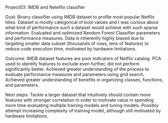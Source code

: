 Project03: IMDB and Neteflix classifier

Goal: Binary classifier using IMDB dataset to profile most popular Netflix titles. Dataset is mostly categorical of bool values and I was curious about what kind of performance such a dataset would achieve with such sparse information. Evaluated and optimized Random Forest Classifier parameters and performance measures. Data is inherently highly biased due to targeting smaller data subset (thousands of rows, tens of features) to reduce code execution time, motivated by hardware limitations.

Outcome: IMDB dataset features are poor indicators of Netflix catalog. PCA used to identify features to exclude even further, did not perform significantly better. Achieved greater understanding of the process to evaluate performance measures and parameters using grid search. Achieved greater understanding of benefits in organizing classes, functions, and parameters.

Next steps: Tackle a larger dataset that intuitively should contain more features with stronger correlation in order to motivate value in spending more time evaluating multiple training models and tuning models. Possibly attempt increasing complexity of training model, although still motivated by hardware limitations.
